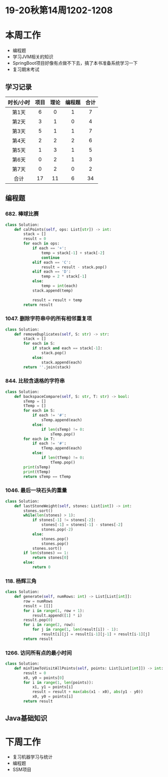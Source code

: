 # 19-20秋第14周1202-1208

# 本周工作

*   编程题
*   学习JVM相关的知识
*   SpringBoot项目好像有点做不下去，搞了本书准备系统学习一下
*   复习期末考试

## 学习记录

| 时长/小时 | 项目 | 理论 | 编程题 | 合计 |
| :-------: | :--: | :--: | :----: | :--: |
|   第1天   |  6   |  0   |   1    |  7   |
|   第2天   |  3   |  1   |   0    |  4   |
|   第3天   |  5   |  1   |   1    |  7   |
|   第4天   |  2   |  2   |   2    |  6   |
|   第5天   |  1   |  3   |   1    |  5   |
|   第6天   |  0   |  2   |   1    |  3   |
|   第7天   |  0   |  2   |   0    |  2   |
|   合计    |  17  |  11  |   6    |  34  |

## 编程题

### 682. 棒球比赛

```python
class Solution:    
    def calPoints(self, ops: List[str]) -> int:
        stack = []
        result = 0
        for each in ops:
            if each == '+':
                temp = stack[-1] + stack[-2]
                continue
            elif each == 'C':
                result = result - stack.pop()
            elif each == 'D':
                temp = 2 * stack[-1]
            else:
                temp = int(each)
            stack.append(temp)
            
            result = result + temp
        return result
```

### 1047. 删除字符串中的所有相邻重复项

```python
class Solution:
    def removeDuplicates(self, S: str) -> str:
        stack = []
        for each in S:
            if stack and each == stack[-1]:
                stack.pop()
            else:
                stack.append(each)
        return ''.join(stack)
```

### 844. 比较含退格的字符串

```python
class Solution:
    def backspaceCompare(self, S: str, T: str) -> bool:
        sTemp = []
        tTemp = []
        for each in S:
            if each != '#':
                sTemp.append(each)
            else:
                if len(sTemp) != 0:
                    sTemp.pop()
        for each in T:
            if each != '#':
                tTemp.append(each)
            else:
                if len(tTemp) != 0:
                    tTemp.pop()
        print(sTemp)
        print(tTemp)
        return sTemp == tTemp
```

### 1046. 最后一块石头的重量

```python
class Solution:
    def lastStoneWeight(self, stones: List[int]) -> int:
        stones.sort()
        while(len(stones) > 1):
            if stones[-1] != stones[-2]:
                stones[-1] = stones[-1] - stones[-2]
                stones.pop(-2)
            else:
                stones.pop()
                stones.pop()
            stones.sort()
        if len(stones) == 1:
            return stones[0]
        else:
            return 0
```

### 118. 杨辉三角

```python
class Solution:
    def generate(self, numRows: int) -> List[List[int]]:
        row = numRows
        result = [[]]
        for i in range(1, row + 1):
            result.append([1] * i)
        result.pop(0)
        for i in range(2, row):
            for j in range(1, len(result[i]) - 1):
                result[i][j] = result[i-1][j-1] + result[i-1][j]
        return result
```

### 1266. 访问所有点的最小时间

```python
class Solution:
    def minTimeToVisitAllPoints(self, points: List[List[int]]) -> int:
        result = 0
        x0, y0 = points[0]
        for i in range(1, len(points)):
            x1, y1 = points[i]
            result = result + max(abs(x1 - x0), abs(y1 - y0))
            x0, y0 = points[i]
        return result
```

## Java基础知识



# 下周工作

*   复习机器学习与统计
*   编程题
*   SSM项目

